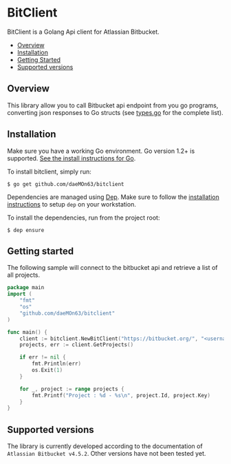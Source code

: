 BitClient
===

BitClient is a Golang Api client for Atlassian Bitbucket.

<!-- toc -->
- [Overview](#overview)
- [Installation](#installation)
- [Getting Started](#getting-started)
- [Supported versions](#supported-version)

<!-- tocstop -->

## Overview
This library allow you to call Bitbucket api endpoint from you go programs, converting json responses to Go structs (see [types.go](types.go) for the complete list).

## Installation
Make sure you have a working Go environment.  Go version 1.2+ is supported.  [See
the install instructions for Go](http://golang.org/doc/install.html).

To install bitclient, simply run:
```
$ go get github.com/daeMOn63/bitclient
```

Dependencies are managed using [Dep](https://github.com/golang/dep). Make sure to follow the [installation instructions](https://github.com/golang/dep#setup) to setup ```dep``` on your workstation.

To install the dependencies, run from the project root:
```
$ dep ensure
```

## Getting started
The following sample will connect to the bitbucket api and retrieve a list of all projects.

```go
package main
import (
    "fmt"
    "os"
    "github.com/daeMOn63/bitclient"
)

func main() {
    client := bitclient.NewBitClient("https://bitbucket.org/", "<username>", "<password>")
    projects, err := client.GetProjects()

    if err != nil {
        fmt.Println(err)
        os.Exit(1)
    }

    for _, project := range projects {
        fmt.Printf("Project : %d - %s\n", project.Id, project.Key)
    }
}
```

## Supported versions
The library is currently developed according to the documentation of `Atlassian Bitbucket v4.5.2`.
Other versions have not been tested yet.
